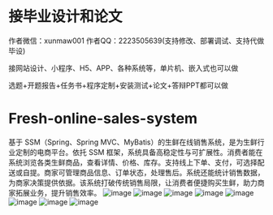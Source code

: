 # 接毕业设计和论文
作者微信：xunmaw001  作者QQ：2223505639(支持修改、部署调试、支持代做毕设)

接网站设计、小程序、H5、APP、各种系统等，单片机、嵌入式也可以做

选题+开题报告+任务书+程序定制+安装测试+论文+答辩PPT都可以做
# Fresh-online-sales-system
基于 SSM（Spring、Spring MVC、MyBatis）的生鲜在线销售系统，是为生鲜行业定制的电商平台。依托 SSM 框架，系统具备高稳定性与可扩展性。消费者能在系统浏览各类生鲜商品，查看详情、价格、库存。支持线上下单、支付，可选择配送或自提。商家可管理商品信息、订单状态，处理售后。系统还能统计销售数据，为商家决策提供依据。该系统打破传统销售局限，让消费者便捷购买生鲜，助力商家拓展业务，提升销售效率。 
![image](https://github.com/user-attachments/assets/2e28b992-d24c-4e5a-93e1-dc52e47ce186)
![image](https://github.com/user-attachments/assets/5da972c1-f02f-4dcb-bac7-d33ed79305fc)
![image](https://github.com/user-attachments/assets/f4da1d12-ba1a-4007-8688-81a72b7cac6c)
![image](https://github.com/user-attachments/assets/184af13b-0dff-4e50-ac4a-0c1b1736c486)
![image](https://github.com/user-attachments/assets/b67c3dbc-1384-4b9f-82ed-f09e777f0f43)
![image](https://github.com/user-attachments/assets/de5f1ae2-0efa-47a3-b162-0d92048ad5a0)
![image](https://github.com/user-attachments/assets/a1e10f2b-5c12-41c1-a192-026f7fc09b5b)
![image](https://github.com/user-attachments/assets/4d5a8366-3a21-4328-9a52-3eb862b219a5)
